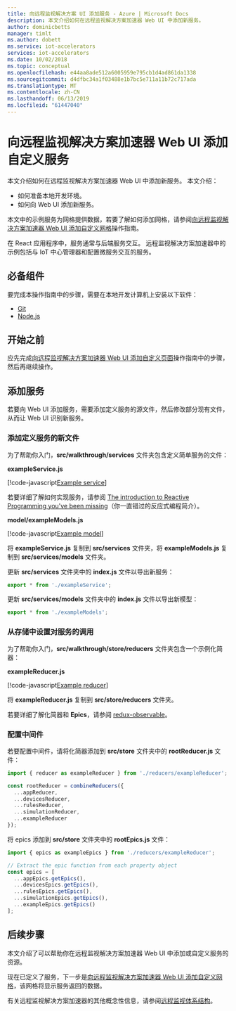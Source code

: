 ```yaml
---
title: 向远程监视解决方案 UI 添加服务 - Azure | Microsoft Docs
description: 本文介绍如何在远程监视解决方案加速器 Web UI 中添加新服务。
author: dominicbetts
manager: timlt
ms.author: dobett
ms.service: iot-accelerators
services: iot-accelerators
ms.date: 10/02/2018
ms.topic: conceptual
ms.openlocfilehash: e44aa8ade512a6005959e795cb1d4ad861da1338
ms.sourcegitcommit: d4dfbc34a1f03488e1b7bc5e711a11b72c717ada
ms.translationtype: MT
ms.contentlocale: zh-CN
ms.lasthandoff: 06/13/2019
ms.locfileid: "61447040"
---
```

# <a name="add-a-custom-service-to-the-remote-monitoring-solution-accelerator-web-ui"></a>向远程监视解决方案加速器 Web UI 添加自定义服务

本文介绍如何在远程监视解决方案加速器 Web UI 中添加新服务。 本文介绍：

- 如何准备本地开发环境。
- 如何向 Web UI 添加新服务。

本文中的示例服务为网格提供数据，若要了解如何添加网格，请参阅[向远程监视解决方案加速器 Web UI 添加自定义网格](iot-accelerators-remote-monitoring-customize-grid.md)操作指南。

在 React 应用程序中，服务通常与后端服务交互。 远程监视解决方案加速器中的示例包括与 IoT 中心管理器和配置微服务交互的服务。

## <a name="prerequisites"></a>必备组件

要完成本操作指南中的步骤，需要在本地开发计算机上安装以下软件：

- [Git](https://git-scm.com/downloads)
- [Node.js](https://nodejs.org/download/)

## <a name="before-you-start"></a>开始之前

应先完成[向远程监视解决方案加速器 Web UI 添加自定义页面](iot-accelerators-remote-monitoring-customize-page.md)操作指南中的步骤，然后再继续操作。

## <a name="add-a-service"></a>添加服务

若要向 Web UI 添加服务，需要添加定义服务的源文件，然后修改部分现有文件，从而让 Web UI 识别新服务。

### <a name="add-the-new-files-that-define-the-service"></a>添加定义服务的新文件

为了帮助你入门，**src/walkthrough/services** 文件夹包含定义简单服务的文件：

**exampleService.js**

[!code-javascript[Example service](~/remote-monitoring-webui/src/walkthrough/services/exampleService.js?name=service "Example service")]

若要详细了解如何实现服务，请参阅 [The introduction to Reactive Programming you've been missing](https://gist.github.com/staltz/868e7e9bc2a7b8c1f754)（你一直错过的反应式编程简介）。

**model/exampleModels.js**

[!code-javascript[Example model](~/remote-monitoring-webui/src/walkthrough/services/models/exampleModels.js?name=models "Example model")]

将 **exampleService.js** 复制到 **src/services** 文件夹，将 **exampleModels.js** 复制到 **src/services/models** 文件夹。

更新 **src/services** 文件夹中的 **index.js** 文件以导出新服务：

```js
export * from './exampleService';
```

更新 **src/services/models** 文件夹中的 **index.js** 文件以导出新模型：

```js
export * from './exampleModels';
```

### <a name="set-up-the-calls-to-the-service-from-the-store"></a>从存储中设置对服务的调用

为了帮助你入门，**src/walkthrough/store/reducers** 文件夹包含一个示例化简器：

**exampleReducer.js**

[!code-javascript[Example reducer](~/remote-monitoring-webui/src/walkthrough/store/reducers/exampleReducer.js?name=reducer "Example reducer")]

将 **exampleReducer.js** 复制到 **src/store/reducers** 文件夹。

若要详细了解化简器和 **Epics**，请参阅 [redux-observable](https://redux-observable.js.org/)。

### <a name="configure-the-middleware"></a>配置中间件

若要配置中间件，请将化简器添加到 **src/store** 文件夹中的 **rootReducer.js** 文件：

```js
import { reducer as exampleReducer } from './reducers/exampleReducer';

const rootReducer = combineReducers({
  ...appReducer,
  ...devicesReducer,
  ...rulesReducer,
  ...simulationReducer,
  ...exampleReducer
});
```

将 epics 添加到 **src/store** 文件夹中的 **rootEpics.js** 文件：

```js
import { epics as exampleEpics } from './reducers/exampleReducer';

// Extract the epic function from each property object
const epics = [
  ...appEpics.getEpics(),
  ...devicesEpics.getEpics(),
  ...rulesEpics.getEpics(),
  ...simulationEpics.getEpics(),
  ...exampleEpics.getEpics()
];
```

## <a name="next-steps"></a>后续步骤

本文介绍了可以帮助你在远程监视解决方案加速器 Web UI 中添加或自定义服务的资源。

现在已定义了服务，下一步是[向远程监视解决方案加速器 Web UI 添加自定义网格](iot-accelerators-remote-monitoring-customize-grid.md)，该网格将显示服务返回的数据。

有关远程监视解决方案加速器的其他概念性信息，请参阅[远程监视体系结构](iot-accelerators-remote-monitoring-sample-walkthrough.md)。
